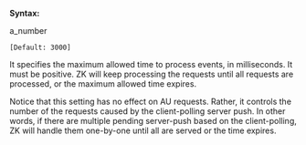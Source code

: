 **Syntax:**

<max-process-time>a_number</max-process-time>

`[Default: 3000]`

It specifies the maximum allowed time to process events, in
milliseconds. It must be positive. ZK will keep processing the requests
until all requests are processed, or the maximum allowed time expires.

Notice that this setting has no effect on AU requests. Rather, it
controls the number of the requests caused by the client-polling server
push. In other words, if there are multiple pending server-push based on
the client-polling, ZK will handle them one-by-one until all are served
or the time expires.


